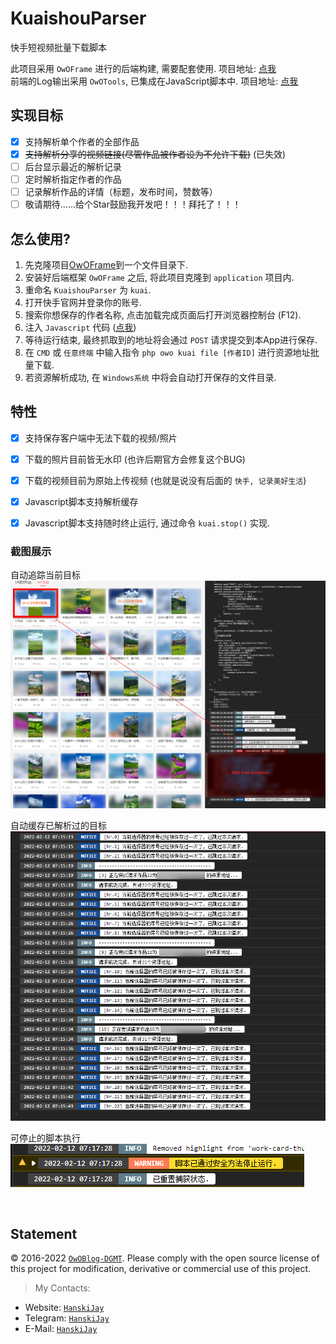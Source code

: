 # KuaishouParser
快手短视频批量下载脚本

此项目采用 `OwOFrame` 进行的后端构建, 需要配套使用. 项目地址: [点我](https://github.com/Tommy131/OwOFrame)<br/>
前端的Log输出采用 `OwOTools`, 已集成在JavaScript脚本中. 项目地址: [点我](https://github.com/Tommy131/OwOTools)

## 实现目标

- [x] 支持解析单个作者的全部作品
- [x] ~~支持解析分享的视频链接(尽管作品被作者设为不允许下载)~~ (已失效)
- [ ] 后台显示最近的解析记录
- [ ] 定时解析指定作者的作品
- [ ] 记录解析作品的详情（标题，发布时间，赞数等）
- [ ] 敬请期待......给个Star鼓励我开发吧！！！拜托了！！！

## 怎么使用?
1. 先克隆项目[OwOFrame](https://github.com/Tommy131/OwOFrame)到一个文件目录下.
2. 安装好后端框架 `OwOFrame` 之后, 将此项目克隆到 `application` 项目内.
3. 重命名 `KuaishouParser` 为 `kuai`.
4. 打开快手官网并登录你的账号.
5. 搜索你想保存的作者名称, 点击加载完成页面后打开浏览器控制台 (F12).
6. 注入 `Javascript` 代码 ([点我](/static/js/KuaishouParser.js))
7. 等待运行结束, 最终抓取到的地址将会通过 `POST` 请求提交到本App进行保存.
8. 在 `CMD` 或 `任意终端` 中输入指令 `php owo kuai file [作者ID]` 进行资源地址批量下载.
9. 若资源解析成功, 在 `Windows系统` 中将会自动打开保存的文件目录.

## 特性
- [x] 支持保存客户端中无法下载的视频/照片
- [x] 下载的照片目前皆无水印 (也许后期官方会修复这个BUG)
- [x] 下载的视频目前为原始上传视频 (也就是说没有后面的 `快手, 记录美好生活`)
- [x] Javascript脚本支持解析缓存
- [x] Javascript脚本支持随时终止运行, 通过命令 `kuai.stop()` 实现.


### 截图展示

自动追踪当前目标<br/>
![自动追踪当前目标](static/img/autotrack.png)

自动缓存已解析过的目标<br/>
![自动缓存已解析过的目标](static/img/cached.png)

可停止的脚本执行<br/>
![可停止的脚本执行](static/img/stoppable.png)

<br/>


## Statement
&copy; 2016-2022 [`OwOBlog-DGMT`](https://www.owoblog.com). Please comply with the open source license of this project for modification, derivative or commercial use of this project.

> My Contacts:
- Website: [`HanskiJay`](https://www.owoblog.com)
- Telegram: [`HanskiJay`](https://t.me/HanskiJay)
- E-Mail: [`HanskiJay`](mailto:support@owoblog.com)
